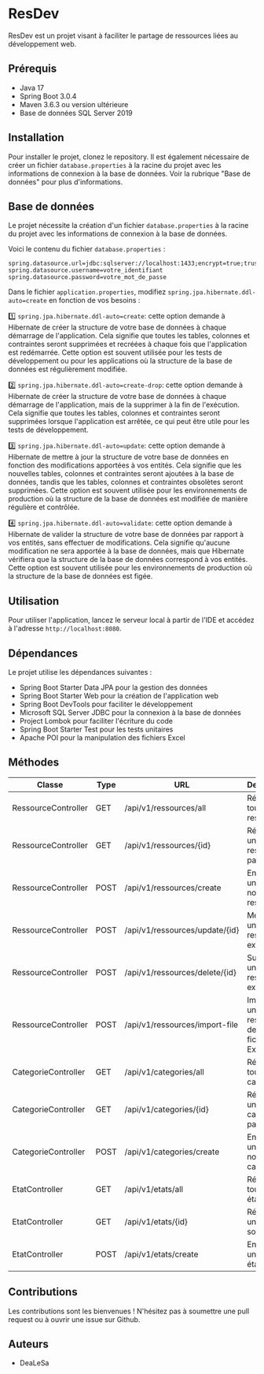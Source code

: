# ResDev

ResDev est un projet visant à faciliter le partage de ressources liées au développement web.

## Prérequis

* Java 17
* Spring Boot 3.0.4
* Maven 3.6.3 ou version ultérieure
* Base de données SQL Server 2019

## Installation

Pour installer le projet, clonez le repository. Il est également nécessaire de créer un fichier `database.properties` à la racine du projet avec les informations de connexion à la base de données. Voir la rubrique "Base de données" pour plus d'informations.

## Base de données

Le projet nécessite la création d'un fichier `database.properties` à la racine du projet avec les informations de connexion à la base de données.

Voici le contenu du fichier `database.properties` :

```
spring.datasource.url=jdbc:sqlserver://localhost:1433;encrypt=true;trustServerCertificate=true;databaseName=nom_de_votre_base_de_données
spring.datasource.username=votre_identifiant
spring.datasource.password=votre_mot_de_passe
```
Dans le fichier `application.properties`, modifiez `spring.jpa.hibernate.ddl-auto=create` en fonction de vos besoins :

:one: `spring.jpa.hibernate.ddl-auto=create`: cette option demande à Hibernate de créer la structure de votre base de données à chaque démarrage de l'application. Cela signifie que toutes les tables, colonnes et contraintes seront supprimées et recréées à chaque fois que l'application est redémarrée. Cette option est souvent utilisée pour les tests de développement ou pour les applications où la structure de la base de données est régulièrement modifiée.

:two: `spring.jpa.hibernate.ddl-auto=create-drop`: cette option demande à Hibernate de créer la structure de votre base de données à chaque démarrage de l'application, mais de la supprimer à la fin de l'exécution. Cela signifie que toutes les tables, colonnes et contraintes seront supprimées lorsque l'application est arrêtée, ce qui peut être utile pour les tests de développement.

:three: `spring.jpa.hibernate.ddl-auto=update`: cette option demande à Hibernate de mettre à jour la structure de votre base de données en fonction des modifications apportées à vos entités. Cela signifie que les nouvelles tables, colonnes et contraintes seront ajoutées à la base de données, tandis que les tables, colonnes et contraintes obsolètes seront supprimées. Cette option est souvent utilisée pour les environnements de production où la structure de la base de données est modifiée de manière régulière et contrôlée.

:four: `spring.jpa.hibernate.ddl-auto=validate`: cette option demande à Hibernate de valider la structure de votre base de données par rapport à vos entités, sans effectuer de modifications. Cela signifie qu'aucune modification ne sera apportée à la base de données, mais que Hibernate vérifiera que la structure de la base de données correspond à vos entités. Cette option est souvent utilisée pour les environnements de production où la structure de la base de données est figée.

## Utilisation

Pour utiliser l'application, lancez le serveur local à partir de l'IDE et accédez à l'adresse `http://localhost:8080`.

## Dépendances

Le projet utilise les dépendances suivantes :

- Spring Boot Starter Data JPA pour la gestion des données
- Spring Boot Starter Web pour la création de l'application web
- Spring Boot DevTools pour faciliter le développement
- Microsoft SQL Server JDBC pour la connexion à la base de données
- Project Lombok pour faciliter l'écriture du code
- Spring Boot Starter Test pour les tests unitaires
- Apache POI pour la manipulation des fichiers Excel

## Méthodes

| Classe | Type | URL | Description |
| --- | --- | --- | --- |
| RessourceController | GET  | /api/v1/ressources/all | Récupère toutes les ressources |
| RessourceController | GET  | /api/v1/ressources/{id} | Récupère une ressource par son ID |
| RessourceController | POST | /api/v1/ressources/create | Enregistre une nouvelle ressource |
| RessourceController | POST | /api/v1/ressources/update/{id} | Met à jour une ressource existante |
| RessourceController | POST | /api/v1/ressources/delete/{id} | Supprime une ressource existante |
| RessourceController | POST | /api/v1/ressources/import-file | Importe une liste de ressources depuis un fichier Excel |
| CategorieController |	GET	 | /api/v1/categories/all | Récupère toutes les catégories |
| CategorieController | GET	 | /api/v1/categories/{id} | Récupère une catégorie par son ID |
| CategorieController	| POST | /api/v1/categories/create | Enregistre une nouvelle catégorie |
| EtatController | GET	| /api/v1/etats/all | Récupère tous les états |
| EtatController | GET | /api/v1/etats/{id} | Récupère un état par son ID |
| EtatController | POST | /api/v1/etats/create | Enregistre un nouvel état |

## Contributions

Les contributions sont les bienvenues ! N'hésitez pas à soumettre une pull request ou à ouvrir une issue sur Github.

## Auteurs

- DeaLeSa
